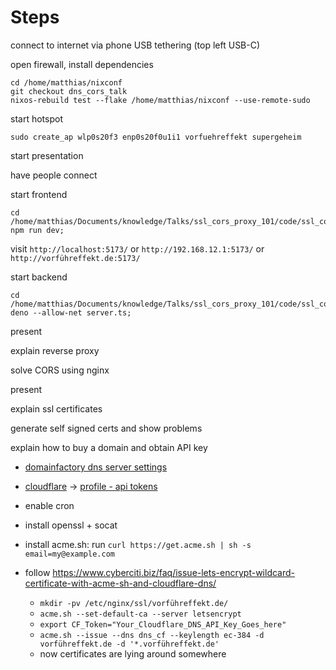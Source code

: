 # Steps

connect to internet via phone USB tethering (top left USB-C)

open firewall, install dependencies
```shell
cd /home/matthias/nixconf
git checkout dns_cors_talk
nixos-rebuild test --flake /home/matthias/nixconf --use-remote-sudo
```


start hotspot
```shell
sudo create_ap wlp0s20f3 enp0s20f0u1i1 vorfuehreffekt supergeheim
```
start presentation

have people connect

start frontend
```shell
cd /home/matthias/Documents/knowledge/Talks/ssl_cors_proxy_101/code/ssl_cors_proxy_frontend;
npm run dev;
```
visit `http://localhost:5173/` or `http://192.168.12.1:5173/` or `http://vorführeffekt.de:5173/`

start backend
```shell
cd /home/matthias/Documents/knowledge/Talks/ssl_cors_proxy_101/code/ssl_cors_proxy_backend;
deno --allow-net server.ts;
```
present

explain reverse proxy

solve CORS using nginx

present

explain ssl certificates

generate self signed certs and show problems

explain how to buy a domain and obtain API key 
- [domainfactory dns server settings](https://admin.df.eu/kunde/index.php?module=nameserver&dn=3601771)
- [cloudflare](https://dash.cloudflare.com/4d499a973c4d2a9251a508ec6ee1a285/home/domains) &rarr; [profile - api tokens](https://dash.cloudflare.com/profile/api-tokens)

- enable cron
- install openssl + socat
- install acme.sh: run `curl https://get.acme.sh | sh -s email=my@example.com`
- follow https://www.cyberciti.biz/faq/issue-lets-encrypt-wildcard-certificate-with-acme-sh-and-cloudflare-dns/
   - `mkdir -pv /etc/nginx/ssl/vorführeffekt.de/`
   - `acme.sh --set-default-ca --server letsencrypt`
   - `export CF_Token="Your_Cloudflare_DNS_API_Key_Goes_here"`
   - `acme.sh --issue --dns dns_cf --keylength ec-384 -d vorführeffekt.de -d '*.vorführeffekt.de'`
   - now certificates are lying around somewhere